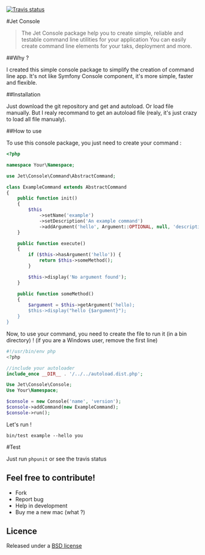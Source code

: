 [![Travis status](https://secure.travis-ci.org/CapMousse/Jet-Console.png)](http://travis-ci.org/#!/CapMousse/Jet-Console)

#Jet Console

> The Jet Console package help you to create simple, reliable and testable command line utilities for your application
> You can easily create command line elements for your taks, deployment and more.

##Why ?

I created this simple console package to simplify the creation of command line app. It's not like Symfony Console component, it's more simple, faster and flexible.

##Installation

Just download the git repository and get and autoload. Or load file manually. But I realy recommand to get an autoload file (realy, it's just crazy to load all file manualy).

##How to use

To use this console package, you just need to create your command :

```php
<?php

namespace Your\Namespace;

use Jet\Console\Command\AbstractCommand;

class ExampleCommand extends AbstractCommand
{
    public function init()
    {
        $this
            ->setName('example')
            ->setDescription('An example command')
            ->addArgument('hello', Argument::OPTIONAL, null, 'description');
    }

    public function execute()
    {
        if ($this->hasArgument('hello')) {
            return $this->someMethod();
        }

        $this->display('No argument found');
    }

    public function someMethod()
    {
        $argument = $this->getArgument('hello);
        $this->display("hello {$argument}");
    }
}
```

Now, to use your command, you need to create the file to run it (in a bin directory) ! (if you are a Windows user, remove the first line)

```php
#!/usr/bin/env php
<?php

//include your autoloader
include_once __DIR__ . '/../../autoload.dist.php';

Use Jet\Console\Console;
Use Your\Namespace;

$console = new Console('name', 'version');
$console->addCommand(new ExampleCommand);
$console->run();

```

Let's run !

```
bin/test example --hello you
```

#Test

Just run `phpunit` or see the travis status

Feel free to contribute!
------------------------

* Fork
* Report bug
* Help in development
* Buy me a new mac (what ?)

Licence
-------

Released under a [BSD license](http://en.wikipedia.org/wiki/BSD_licenses)